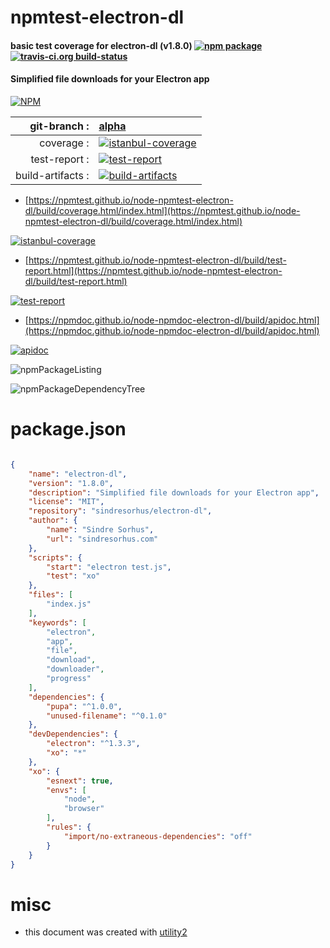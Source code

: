 # npmtest-electron-dl

#### basic test coverage for  electron-dl (v1.8.0)  [![npm package](https://img.shields.io/npm/v/npmtest-electron-dl.svg?style=flat-square)](https://www.npmjs.org/package/npmtest-electron-dl) [![travis-ci.org build-status](https://api.travis-ci.org/npmtest/node-npmtest-electron-dl.svg)](https://travis-ci.org/npmtest/node-npmtest-electron-dl)

#### Simplified file downloads for your Electron app

[![NPM](https://nodei.co/npm/electron-dl.png?downloads=true&downloadRank=true&stars=true)](https://www.npmjs.com/package/electron-dl)

| git-branch : | [alpha](https://github.com/npmtest/node-npmtest-electron-dl/tree/alpha)|
|--:|:--|
| coverage : | [![istanbul-coverage](https://npmtest.github.io/node-npmtest-electron-dl/build/coverage.badge.svg)](https://npmtest.github.io/node-npmtest-electron-dl/build/coverage.html/index.html)|
| test-report : | [![test-report](https://npmtest.github.io/node-npmtest-electron-dl/build/test-report.badge.svg)](https://npmtest.github.io/node-npmtest-electron-dl/build/test-report.html)|
| build-artifacts : | [![build-artifacts](https://npmtest.github.io/node-npmtest-electron-dl/glyphicons_144_folder_open.png)](https://github.com/npmtest/node-npmtest-electron-dl/tree/gh-pages/build)|

- [https://npmtest.github.io/node-npmtest-electron-dl/build/coverage.html/index.html](https://npmtest.github.io/node-npmtest-electron-dl/build/coverage.html/index.html)

[![istanbul-coverage](https://npmtest.github.io/node-npmtest-electron-dl/build/screenCapture.buildCi.browser.%252Ftmp%252Fbuild%252Fcoverage.lib.html.png)](https://npmtest.github.io/node-npmtest-electron-dl/build/coverage.html/index.html)

- [https://npmtest.github.io/node-npmtest-electron-dl/build/test-report.html](https://npmtest.github.io/node-npmtest-electron-dl/build/test-report.html)

[![test-report](https://npmtest.github.io/node-npmtest-electron-dl/build/screenCapture.buildCi.browser.%252Ftmp%252Fbuild%252Ftest-report.html.png)](https://npmtest.github.io/node-npmtest-electron-dl/build/test-report.html)

- [https://npmdoc.github.io/node-npmdoc-electron-dl/build/apidoc.html](https://npmdoc.github.io/node-npmdoc-electron-dl/build/apidoc.html)

[![apidoc](https://npmdoc.github.io/node-npmdoc-electron-dl/build/screenCapture.buildCi.browser.%252Ftmp%252Fbuild%252Fapidoc.html.png)](https://npmdoc.github.io/node-npmdoc-electron-dl/build/apidoc.html)

![npmPackageListing](https://npmtest.github.io/node-npmtest-electron-dl/build/screenCapture.npmPackageListing.svg)

![npmPackageDependencyTree](https://npmtest.github.io/node-npmtest-electron-dl/build/screenCapture.npmPackageDependencyTree.svg)



# package.json

```json

{
    "name": "electron-dl",
    "version": "1.8.0",
    "description": "Simplified file downloads for your Electron app",
    "license": "MIT",
    "repository": "sindresorhus/electron-dl",
    "author": {
        "name": "Sindre Sorhus",
        "url": "sindresorhus.com"
    },
    "scripts": {
        "start": "electron test.js",
        "test": "xo"
    },
    "files": [
        "index.js"
    ],
    "keywords": [
        "electron",
        "app",
        "file",
        "download",
        "downloader",
        "progress"
    ],
    "dependencies": {
        "pupa": "^1.0.0",
        "unused-filename": "^0.1.0"
    },
    "devDependencies": {
        "electron": "^1.3.3",
        "xo": "*"
    },
    "xo": {
        "esnext": true,
        "envs": [
            "node",
            "browser"
        ],
        "rules": {
            "import/no-extraneous-dependencies": "off"
        }
    }
}
```



# misc
- this document was created with [utility2](https://github.com/kaizhu256/node-utility2)

